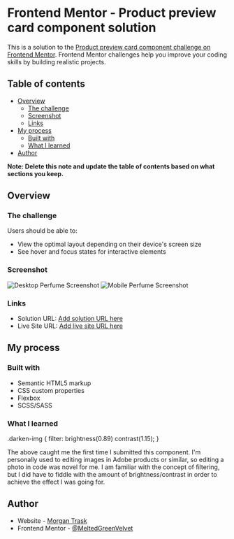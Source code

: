 # Frontend Mentor - Product preview card component solution

This is a solution to the [Product preview card component challenge on Frontend Mentor](https://www.frontendmentor.io/challenges/product-preview-card-component-GO7UmttRfa). Frontend Mentor challenges help you improve your coding skills by building realistic projects. 

## Table of contents

- [Overview](#overview)
  - [The challenge](#the-challenge)
  - [Screenshot](#screenshot)
  - [Links](#links)
- [My process](#my-process)
  - [Built with](#built-with)
  - [What I learned](#what-i-learned)
- [Author](#author)

**Note: Delete this note and update the table of contents based on what sections you keep.**

## Overview

### The challenge

Users should be able to:

- View the optimal layout depending on their device's screen size
- See hover and focus states for interactive elements

### Screenshot

![Desktop Perfume Screenshot](./desktop-perfume-screenshot.jpg)
![Mobile Perfume Screenshot](./mobile-perfume-screenshot.jpg)

### Links

- Solution URL: [Add solution URL here](https://www.frontendmentor.io/solutions/perfume-bottle-component-with-flexbox-zQ9NtQMyFN)
- Live Site URL: [Add live site URL here](https://perfume-preview-card-component.vercel.app/)

## My process

### Built with

- Semantic HTML5 markup
- CSS custom properties
- Flexbox
- SCSS/SASS

### What I learned

.darken-img {
    filter: brightness(0.89) contrast(1.15);
}

The above caught me the first time I submitted this component. I'm personally used to editing images in Adobe products or similar, so editing a photo in code was novel for me. I am familiar with the concept of filtering, but I did have to fiddle with the amount of brightness/contrast in order to achieve the effect I was going for.

## Author

- Website - [Morgan Trask](https://www.morgantrask.com/)
- Frontend Mentor - [@MeltedGreenVelvet](https://www.frontendmentor.io/profile/MeltedGreenVelvet)
